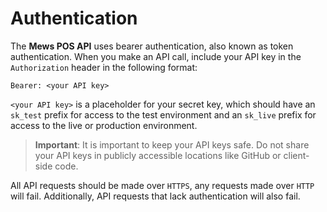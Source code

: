 # Authentication

The __Mews POS API__ uses bearer authentication, also known as token authentication. When you make an API call, include your API key in the `Authorization` header in the following format:
```
Bearer: <your API key>
```
`<your API key>` is a placeholder for your secret key, which should have an `sk_test` prefix for access to the test environment and an `sk_live` prefix for access to the live or production environment.

> **Important**: It is important to keep your API keys safe. Do not share your API keys in publicly accessible locations like GitHub or client-side code.

All API requests should be made over `HTTPS`, any requests made over `HTTP` will fail. Additionally, API requests that lack authentication will also fail.

